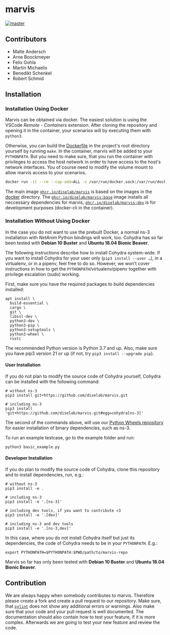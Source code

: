 # marvis

[![master](https://api.travis-ci.com/diselab/marvis.svg?branch=master)](https://travis-ci.com/diselab/marvis)

## Contributors

 - Malte Andersch
 - Arne Boockmeyer
 - Felix Gohla
 - Martin Michaelis
 - Benedikt Schenkel
 - Robert Schmid

## Installation

### Installation Using Docker

Marvis can be obtained via docker.
The easiest solution is using the VSCode *Remote - Containers* extension.
After cloning the repository and opening it in the container, your scenarios will by executing them with `python3`.

Otherwise, you can build the [Dockerfile](./Dockerfile) in the project's root directory yourself by running `make`. In the container, marvis will be added to your
`PYTHONPATH`. But you need to make sure, that you run the container with privileges to access the host network in order to have access to the host's network interfaces. You of course need to modify the volume mount to allow marvis access to your scenarios.

```sh
docker run -it --rm --cap-add=ALL -v /var/run/docker.sock:/var/run/docker.sock --net host --pid host --userns host --privileged ghcr.io/diselab/marvis:latest
```

The main image [`ghcr.io/diselab/marvis`](./docker/Dockerfile) is based on the images in the [docker](./docker) directory.
The [`ghcr.io/diselab/marvis:base`](./docker/marvis-base/Dockerfile) image installs all neccessary dependencies for marvis,
[`ghcr.io/diselab/marvis:dev`](./docker/marvis-dev/Dockerfile) is for development purposes (docker-cli in the container).

### Installation Without Using Docker

In the case you do not want to use the prebuilt Docker, a normal ns-3
installation with *NetAnim* Python bindings will work, too. Cohydra has
so far been tested with **Debian 10 Buster** and **Ubuntu 18.04 Bionic
Beaver**.

The following instructions describe how to install Cohydra system-wide.
If you want to install Cohydra for your user only (`pip3 install --user
…`), in a virtualenv, or in a pipenv, feel free to do so. However, we
won't cover instructions in how to get the
`PYTHONPATH`/virtualenv/pipenv together with privilege escalation (sudo)
working.

First, make sure you have the required packages to build dependencies
installed:

```shell script
apt install \
  build-essential \
  cargo \
  git \
  libssl-dev \
  python3-dev \
  python3-pip \
  python3-setuptools \
  python3-wheel \
  rustc
```

The recommended Python version is Python 3.7 and up.
Also, make sure you have pip3 version 21 or up
(if not, try `pip3 install --upgrade pip`).

#### User Installation

If you do not plan to modify the source code of Cohydra yourself,
Cohydra can be installed with the following command:

```shell script
# without ns-3
pip3 install git+https://github.com/diselab/marvis.git

# including ns-3
pip3 install 'git+https://github.com/diselab/marvis.git#egg=cohydra[ns-3]'
```

The second of the commands above, will use our
[Python Wheels repository](https://github.com/osmhpi/python-wheels)
for easier installation of binary dependencies, such as ns-3.

To run an example testcase, go to the example folder and run:
```shell script
python3 basic_example.py
```

#### Developer Installation

If you do plan to modify the source code of Cohydra, clone this
repository and to install dependencies, run, e.g.:

```shell script
# without ns-3
pip3 install -e .

# including ns-3
pip3 install -e '.[ns-3]'

# including dev tools, if you want to contribute <3
pip3 install -e '.[dev]'

# including ns-3 and dev tools
pip3 install -e '.[ns-3,dev]'
```

In this case, where you do not install Cohydra itself but just its
dependencies, the code of Cohydra needs to be in your `PYTHONPATH`.
E.g.:

```shell script
export PYTHONPATH=$PYTHONPATH:$PWD/path/to/marvis-repo
```

Marvis so far has only been tested with **Debian 10 Buster** and **Ubuntu 18.04 Bionic Beaver**.


## Contribution

We are always happy when somebody contributes to marvis.
Therefore please create a fork and create a pull request to our repository.
Make sure, that [`pylint`](https://www.pylint.org/) does not show any additional errors or warnings.
Also make sure that your code and your pull request is well documented.
The documentation should also contain how to test your feature, if it is more complex.
Afterwards we are going to test your new feature and review the code.
